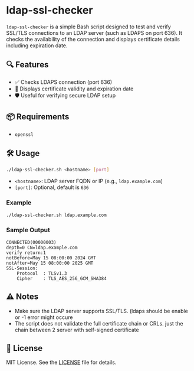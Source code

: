# ldap-ssl-checker

`ldap-ssl-checker` is a simple Bash script designed to test and verify SSL/TLS connections to an LDAP server (such as LDAPS on port 636). It checks the availability of the connection and displays certificate details including expiration date.

## 🔍 Features

- ✅ Checks LDAPS connection (port 636)
- 📆 Displays certificate validity and expiration date
- 🛡️ Useful for verifying secure LDAP setup

## 📦 Requirements

- `openssl`


## 🛠️ Usage

```bash
./ldap-ssl-checker.sh <hostname> [port]
```

- `<hostname>`: LDAP server FQDN or IP (e.g., `ldap.example.com`)
- `[port]`: Optional, default is `636`

### Example

```bash
./ldap-ssl-checker.sh ldap.example.com
```

### Sample Output

```
CONNECTED(00000003)
depth=0 CN=ldap.example.com
verify return:1
notBefore=May 15 08:00:00 2024 GMT
notAfter=May 15 08:00:00 2025 GMT
SSL-Session:
    Protocol  : TLSv1.3
    Cipher    : TLS_AES_256_GCM_SHA384
```

## ⚠️ Notes

- Make sure the LDAP server supports SSL/TLS. (ldaps should be enable or -1 error might occure
- The script does not validate the full certificate chain or CRLs. just the chain between 2 server with self-signed certificate

## 📜 License

MIT License. See the [LICENSE](LICENSE) file for details.
